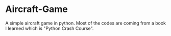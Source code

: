 # Aircraft-Game
A simple aircraft game in python.
Most of the codes are coming from a book I learned which is "Python Crash Course".

